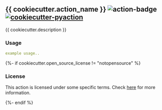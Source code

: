 ## {{ cookiecutter.action_name }} <img alt="action-badge" src="https://img.shields.io/badge/{{ cookiecutter.action_name }}-white?logo=github-actions&label=GitHub%20Action&labelColor=white&color=0064D7"> <a href="https://github.com/lnxpy/cookiecutter-pyaction"><img alt="cookiecutter-pyaction" src="https://img.shields.io/badge/cookiecutter--pyaction-white?logo=cookiecutter&label=Made%20with&labelColor=white&color=0064D7"></a>

{{ cookiecutter.description }}

### Usage
```yml
example usage..
```

{%- if cookiecutter.open_source_license != "notopensource" %}

### License
This action is licensed under some specific terms. Check [here](LICENSE) for more information.

{%- endif %}
